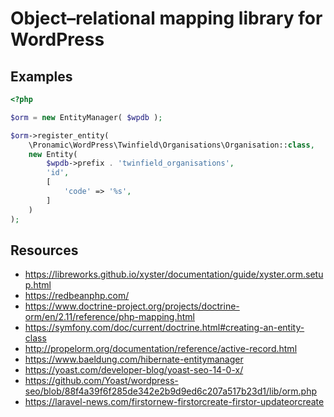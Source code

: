 # Object–relational mapping library for WordPress

## Examples

```php
<?php

$orm = new EntityManager( $wpdb );

$orm->register_entity(
	\Pronamic\WordPress\Twinfield\Organisations\Organisation::class,
	new Entity(
		$wpdb->prefix . 'twinfield_organisations',
		'id',
		[
			'code' => '%s',
		]
	)
);
```

## Resources

- https://libreworks.github.io/xyster/documentation/guide/xyster.orm.setup.html
- https://redbeanphp.com/
- https://www.doctrine-project.org/projects/doctrine-orm/en/2.11/reference/php-mapping.html
- https://symfony.com/doc/current/doctrine.html#creating-an-entity-class
- http://propelorm.org/documentation/reference/active-record.html
- https://www.baeldung.com/hibernate-entitymanager
- https://yoast.com/developer-blog/yoast-seo-14-0-x/
- https://github.com/Yoast/wordpress-seo/blob/88f4a39f6f285de342e2b9d9ed6c207a517b23d1/lib/orm.php
- https://laravel-news.com/firstornew-firstorcreate-firstor-updateorcreate
